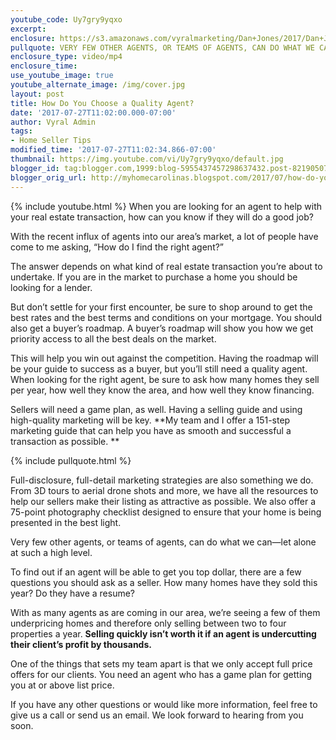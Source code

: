 ```yaml
---
youtube_code: Uy7gry9yqxo
excerpt:
enclosure: https://s3.amazonaws.com/vyralmarketing/Dan+Jones/2017/Dan+Jones+Home+Selling+Team-+How+to+find+a+good+agent.mp4
pullquote: VERY FEW OTHER AGENTS, OR TEAMS OF AGENTS, CAN DO WHAT WE CAN.
enclosure_type: video/mp4
enclosure_time:
use_youtube_image: true
youtube_alternate_image: /img/cover.jpg
layout: post
title: How Do You Choose a Quality Agent?
date: '2017-07-27T11:02:00.000-07:00'
author: Vyral Admin
tags:
- Home Seller Tips
modified_time: '2017-07-27T11:02:34.866-07:00'
thumbnail: https://img.youtube.com/vi/Uy7gry9yqxo/default.jpg
blogger_id: tag:blogger.com,1999:blog-5955437457298637432.post-8219050743850718426
blogger_orig_url: http://myhomecarolinas.blogspot.com/2017/07/how-do-you-choose-quality-agent.html
---
```

{% include youtube.html %}
When you are looking for an agent to help with your real estate transaction, how can you know if they will do a good job?

With the recent influx of agents into our area’s market, a lot of people have come to me asking, “How do I find the right agent?”

The answer depends on what kind of real estate transaction you’re about to undertake. If you are in the market to purchase a home you should be looking for a lender.

But don’t settle for your first encounter, be sure to shop around to get the best rates and the best terms and conditions on your mortgage. You should also get a buyer’s roadmap. A buyer’s roadmap will show you how we get priority access to all the best deals on the market.

This will help you win out against the competition. Having the roadmap will be your guide to success as a buyer, but you’ll still need a quality agent. When looking for the right agent, be sure to ask how many homes they sell per year, how well they know the area, and how well they know financing.

Sellers will need a game plan, as well. Having a selling guide and using high-quality marketing will be key. **My team and I offer a 151-step marketing guide that can help you have as smooth and successful a transaction as possible. **

{% include pullquote.html %}

Full-disclosure, full-detail marketing strategies are also something we do. From 3D tours to aerial drone shots and more, we have all the resources to help our sellers make their listing as attractive as possible. We also offer a 75-point photography checklist designed to ensure that your home is being presented in the best light.

Very few other agents, or teams of agents, can do what we can—let alone at such a high level.

To find out if an agent will be able to get you top dollar, there are a few questions you should ask as a seller. How many homes have they sold this year? Do they have a resume?  

With as many agents as are coming in our area, we’re seeing a few of them underpricing homes and therefore only selling between two to four properties a year. **Selling quickly isn’t worth it if an agent is undercutting their client’s profit by thousands.**

One of the things that sets my team apart is that we only accept full price offers for our clients. You need an agent who has a game plan for getting you at or above list price.  

If you have any other questions or would like more information, feel free to give us a call or send us an email. We look forward to hearing from you soon.
